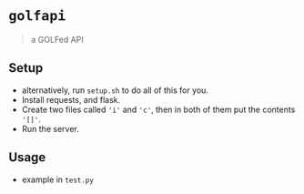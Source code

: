 # `golfapi`
> a GOLFed API
## Setup
- alternatively, run `setup.sh` to do all of this for you.
- Install requests, and flask.
- Create two files called `'i'` and `'c'`, then in both of them put the contents `'[]'`.
- Run the server.
## Usage
- example in `test.py`
